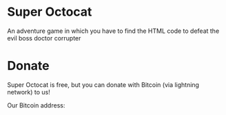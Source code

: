 # Super Octocat
An adventure game in which you have to find the HTML code to defeat the evil boss doctor corrupter

# Donate
Super Octocat is free, but you can donate with Bitcoin (via lightning network) to us!

Our Bitcoin address:

<a href="lightning:lnbc1psnh6u6pp576qk07uhl5dap8js0y48tl8ypx6wt0ll38ax4c6g66zhfuw5kw6qdqu2askcmr9wssx7e3q2dshgmmndp5scqzpgxqyz5vqsp5dmarlam4vhtnwxyzs7gp5tv9ntq0udcupn6e3uy40jdx2v3r257s9qyyssqukdvx24gxysrpk6r526n56c8st9y75qtp9ndnn6yff8rg60jdvtn7s645j9hmy9pm45kvyen6wnz25t0zuq8up5mc6xvlhu43n0f3ccp4mgyh3" Pay here>
